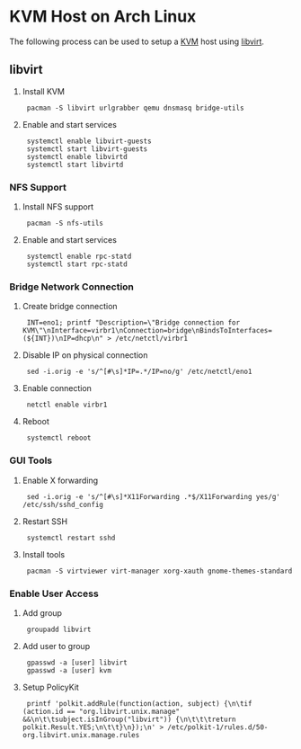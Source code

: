 # KVM Host on Arch Linux

The following process can be used to setup a [KVM](https///wiki.archlinux.org/index.php/Kvm) host using [libvirt](https///wiki.archlinux.org/index.php/Libvirt).

## libvirt

1. Install KVM

		pacman -S libvirt urlgrabber qemu dnsmasq bridge-utils

2. Enable and start services

		systemctl enable libvirt-guests
		systemctl start libvirt-guests
		systemctl enable libvirtd
		systemctl start libvirtd


### NFS Support

1. Install NFS support

		pacman -S nfs-utils

2. Enable and start services

		systemctl enable rpc-statd
		systemctl start rpc-statd


### Bridge Network Connection

1. Create bridge connection

		INT=eno1; printf "Description=\"Bridge connection for KVM\"\nInterface=virbr1\nConnection=bridge\nBindsToInterfaces=(${INT})\nIP=dhcp\n" > /etc/netctl/virbr1

2. Disable IP on physical connection

		sed -i.orig -e 's/^[#\s]*IP=.*/IP=no/g' /etc/netctl/eno1

3. Enable connection

		netctl enable virbr1

4. Reboot

		systemctl reboot

### GUI Tools

1. Enable X forwarding

		sed -i.orig -e 's/^[#\s]*X11Forwarding .*$/X11Forwarding yes/g' /etc/ssh/sshd_config

2. Restart SSH

		systemctl restart sshd

3. Install tools

		pacman -S virtviewer virt-manager xorg-xauth gnome-themes-standard


### Enable User Access

1. Add group

		groupadd libvirt

2. Add user to group

		gpasswd -a [user] libvirt
		gpasswd -a [user] kvm

1. Setup PolicyKit

		printf 'polkit.addRule(function(action, subject) {\n\tif (action.id == "org.libvirt.unix.manage" &&\n\t\tsubject.isInGroup("libvirt")) {\n\t\t\treturn polkit.Result.YES;\n\t\t}\n});\n' > /etc/polkit-1/rules.d/50-org.libvirt.unix.manage.rules

